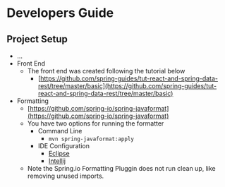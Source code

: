 # Developers Guide

## Project Setup
- ...
- Front End
  - The front end was created following the tutorial below
    - [https://github.com/spring-guides/tut-react-and-spring-data-rest/tree/master/basic](https://github.com/spring-guides/tut-react-and-spring-data-rest/tree/master/basic)
- Formatting
  - [https://github.com/spring-io/spring-javaformat](https://github.com/spring-io/spring-javaformat)
  - You have two options for running the formatter
    - Command Line
      - `mvn spring-javaformat:apply`
    - IDE Configuration
      - [Eclipse](https://github.com/spring-io/spring-javaformat#eclipse)
      - [Intellij](https://github.com/spring-io/spring-javaformat#intellij-idea)
  - Note the Spring.io Formatting Pluggin does not run clean up, like removing unused imports.